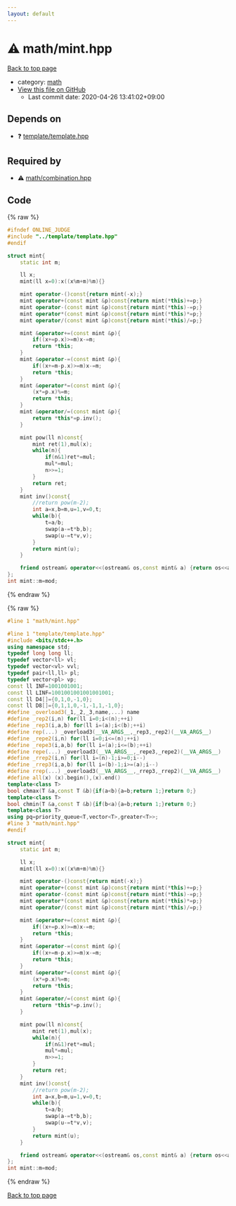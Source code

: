 ```yaml
---
layout: default
---
```


<!-- mathjax config similar to math.stackexchange -->
<script type="text/javascript" async
  src="https://cdnjs.cloudflare.com/ajax/libs/mathjax/2.7.5/MathJax.js?config=TeX-MML-AM_CHTML">
</script>
<script type="text/x-mathjax-config">
  MathJax.Hub.Config({
    TeX: { equationNumbers: { autoNumber: "AMS" }},
    tex2jax: {
      inlineMath: [ ['$','$'] ],
      processEscapes: true
    },
    "HTML-CSS": { matchFontHeight: false },
    displayAlign: "left",
    displayIndent: "2em"
  });
</script>

<script type="text/javascript" src="https://cdnjs.cloudflare.com/ajax/libs/jquery/3.4.1/jquery.min.js"></script>
<script src="https://cdn.jsdelivr.net/npm/jquery-balloon-js@1.1.2/jquery.balloon.min.js" integrity="sha256-ZEYs9VrgAeNuPvs15E39OsyOJaIkXEEt10fzxJ20+2I=" crossorigin="anonymous"></script>
<script type="text/javascript" src="../../assets/js/copy-button.js"></script>
<link rel="stylesheet" href="../../assets/css/copy-button.css" />


# :warning: math/mint.hpp

<a href="../../index.html">Back to top page</a>

* category: <a href="../../index.html#7e676e9e663beb40fd133f5ee24487c2">math</a>
* <a href="{{ site.github.repository_url }}/blob/master/math/mint.hpp">View this file on GitHub</a>
    - Last commit date: 2020-04-26 13:41:02+09:00




## Depends on

* :question: <a href="../template/template.hpp.html">template/template.hpp</a>


## Required by

* :warning: <a href="combination.hpp.html">math/combination.hpp</a>


## Code

<a id="unbundled"></a>
{% raw %}
```cpp
#ifndef ONLINE_JUDGE
#include "../template/template.hpp"
#endif

struct mint{
    static int m;

    ll x;
    mint(ll x=0):x((x%m+m)%m){}

    mint operator-()const{return mint(-x);}
    mint operator+(const mint &p)const{return mint(*this)+=p;}
    mint operator-(const mint &p)const{return mint(*this)-=p;}
    mint operator*(const mint &p)const{return mint(*this)*=p;}
    mint operator/(const mint &p)const{return mint(*this)/=p;}

    mint &operator+=(const mint &p){
        if((x+=p.x)>=m)x-=m;
        return *this;
    }
    mint &operator-=(const mint &p){
        if((x+=m-p.x)>=m)x-=m;
        return *this;
    }
    mint &operator*=(const mint &p){
        (x*=p.x)%=m;
        return *this;
    }
    mint &operator/=(const mint &p){
        return *this*=p.inv();
    }

    mint pow(ll n)const{
        mint ret(1),mul(x);
        while(n){
            if(n&1)ret*=mul;
            mul*=mul;
            n>>=1;
        }
        return ret;
    }
    mint inv()const{
        //return pow(m-2);
        int a=x,b=m,u=1,v=0,t;
        while(b){
            t=a/b;
            swap(a-=t*b,b);
            swap(u-=t*v,v);
        }
        return mint(u);
    }

    friend ostream& operator<<(ostream& os,const mint& a) {return os<<a.x;}
};
int mint::m=mod;
```
{% endraw %}

<a id="bundled"></a>
{% raw %}
```cpp
#line 1 "math/mint.hpp"

#line 1 "template/template.hpp"
#include <bits/stdc++.h>
using namespace std;
typedef long long ll;
typedef vector<ll> vl;
typedef vector<vl> vvl;
typedef pair<ll,ll> pl;
typedef vector<pl> vp;
const ll INF=1001001001;
const ll LINF=1001001001001001001;
const ll D4[]={0,1,0,-1,0};
const ll D8[]={0,1,1,0,-1,-1,1,-1,0};
#define _overload3(_1,_2,_3,name,...) name
#define _rep2(i,n) for(ll i=0;i<(n);++i)
#define _rep3(i,a,b) for(ll i=(a);i<(b);++i)
#define rep(...) _overload3(__VA_ARGS__,_rep3,_rep2)(__VA_ARGS__)
#define _repe2(i,n) for(ll i=0;i<=(n);++i)
#define _repe3(i,a,b) for(ll i=(a);i<=(b);++i)
#define repe(...) _overload3(__VA_ARGS__,_repe3,_repe2)(__VA_ARGS__)
#define _rrep2(i,n) for(ll i=(n)-1;i>=0;i--)
#define _rrep3(i,a,b) for(ll i=(b)-1;i>=(a);i--)
#define rrep(...) _overload3(__VA_ARGS__,_rrep3,_rrep2)(__VA_ARGS__)
#define all(x) (x).begin(),(x).end()
template<class T>
bool chmax(T &a,const T &b){if(a<b){a=b;return 1;}return 0;}
template<class T>
bool chmin(T &a,const T &b){if(b<a){a=b;return 1;}return 0;}
template<class T>
using pq=priority_queue<T,vector<T>,greater<T>>;
#line 3 "math/mint.hpp"
#endif

struct mint{
    static int m;

    ll x;
    mint(ll x=0):x((x%m+m)%m){}

    mint operator-()const{return mint(-x);}
    mint operator+(const mint &p)const{return mint(*this)+=p;}
    mint operator-(const mint &p)const{return mint(*this)-=p;}
    mint operator*(const mint &p)const{return mint(*this)*=p;}
    mint operator/(const mint &p)const{return mint(*this)/=p;}

    mint &operator+=(const mint &p){
        if((x+=p.x)>=m)x-=m;
        return *this;
    }
    mint &operator-=(const mint &p){
        if((x+=m-p.x)>=m)x-=m;
        return *this;
    }
    mint &operator*=(const mint &p){
        (x*=p.x)%=m;
        return *this;
    }
    mint &operator/=(const mint &p){
        return *this*=p.inv();
    }

    mint pow(ll n)const{
        mint ret(1),mul(x);
        while(n){
            if(n&1)ret*=mul;
            mul*=mul;
            n>>=1;
        }
        return ret;
    }
    mint inv()const{
        //return pow(m-2);
        int a=x,b=m,u=1,v=0,t;
        while(b){
            t=a/b;
            swap(a-=t*b,b);
            swap(u-=t*v,v);
        }
        return mint(u);
    }

    friend ostream& operator<<(ostream& os,const mint& a) {return os<<a.x;}
};
int mint::m=mod;

```
{% endraw %}

<a href="../../index.html">Back to top page</a>

